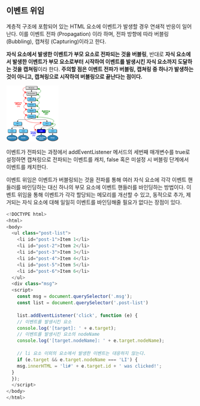 ## 이벤트 위임

계층적 구조에 포함되어 있는 HTML 요소에 이벤트가 발생할 경우 연쇄적 반응이 일어난다. 이를 이벤트 전파 (Propagation) 이라 하며, 전파 방향에 따라
버블링 (Bubbling), 캡쳐링 (Capturing)이라고 한다. 

**자식 요소에서 발생한 이벤트가 부모 요소로 전파되는 것을 버블링**, 반대로 **자식 요소에서 발생한 이벤트가 부모 요소로부터 시작하여 이벤트를 발생시킨 자식 요소까지
도달하는 것을 캡쳐링**이라 한다. **주의할 점은 이벤트 전파가 버블링, 캡쳐링 중 하나가 발생하는 것이 아니고, 캡쳐링으로 시작하여 버블링으로 끝난다는 점이다.**

![DOM 트리의 이벤트 전파 플로우](./images/event-delegation/dom-event-flow.png)

이벤트가 전파되는 과정에서 addEventListener 메서드의 세번째 매개변수를 true로 설정하면 캡쳐링으로 전파되는 이벤트를 캐치, false 혹은 미설정 시 버블링
단계에서 이벤트를 캐치한다.

이벤트 위임은 이벤트가 버블링되는 것을 전파를 통해 여러 자식 요소에 각각 이벤트 핸들러를 바인딩하는 대신 하나의 부모 요소에 이벤트 핸들러를 바인딩하는 방법이다.
이벤트 위임을 통해 이벤트가 각각 할당되는 메모리를 개선할 수 있고, 동적으로 추가, 제거되는 자식 요소에 대해 일일히 이벤트를 바인딩해줄 필요가 없다는 장점이 있다.

```js
<!DOCTYPE html>
<html>
<body>
  <ul class="post-list">
    <li id="post-1">Item 1</li>
    <li id="post-2">Item 2</li>
    <li id="post-3">Item 3</li>
    <li id="post-4">Item 4</li>
    <li id="post-5">Item 5</li>
    <li id="post-6">Item 6</li>
  </ul>
  <div class="msg">
  <script>
    const msg = document.querySelector('.msg');
    const list = document.querySelector('.post-list')

    list.addEventListener('click', function (e) {
    // 이벤트를 발생시킨 요소
    console.log('[target]: ' + e.target);
    // 이벤트를 발생시킨 요소의 nodeName
    console.log('[target.nodeName]: ' + e.target.nodeName);

    // li 요소 이외의 요소에서 발생한 이벤트는 대응하지 않는다.
    if (e.target && e.target.nodeName === 'LI') {
    msg.innerHTML = 'li#' + e.target.id + ' was clicked!';
  }
  });
  </script>
</body>
</html>
```





